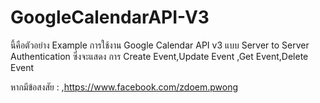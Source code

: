GoogleCalendarAPI-V3
====================

นี้คือตัวอย่าง Example การใช้งาน Google Calendar API v3 แบบ  Server to Server Authentication ซึ่งจะแสดง การ Create Event,Update Event ,Get Event,Delete Event 

หากมีข้อสงสัย
: ,https://www.facebook.com/zdoem.pwong
